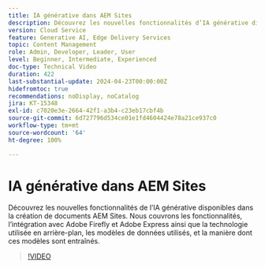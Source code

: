 ```yaml
---
title: IA générative dans AEM Sites
description: Découvrez les nouvelles fonctionnalités d’IA générative disponibles pour la création de documents AEM.
version: Cloud Service
feature: Generative AI, Edge Delivery Services
topic: Content Management
role: Admin, Developer, Leader, User
level: Beginner, Intermediate, Experienced
doc-type: Technical Video
duration: 422
last-substantial-update: 2024-04-23T00:00:00Z
hidefromtoc: true
recommendations: noDisplay, noCatalog
jira: KT-15348
exl-id: c7020e3e-2664-42f1-a3b4-c23eb17cbf4b
source-git-commit: 6d727796d534ce01e1fd4604424e78a21ce937c0
workflow-type: tm+mt
source-wordcount: '64'
ht-degree: 100%

---
```


# IA générative dans AEM Sites

Découvrez les nouvelles fonctionnalités de l’IA générative disponibles dans la création de documents AEM Sites. Nous couvrons les fonctionnalités, l’intégration avec Adobe Firefly et Adobe Express ainsi que la technologie utilisée en arrière-plan, les modèles de données utilisés, et la manière dont ces modèles sont entraînés.

>[!VIDEO](https://video.tv.adobe.com/v/3428436/?learn=on)
